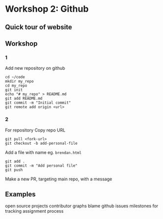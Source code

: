 # Workshop 2: Github

## Quick tour of website

## Workshop

### 1

Add new repository on github

```
cd ~/code
mkdir my_repo
cd my_repo
git init
echo "# my_repo" > README.md
git add README.md
git commit -m "Initial commit"
git remote add origin <url>
```

### 2

For repository
Copy repo URL

```
git pull <fork-url>
git checkout -b add-personal-file
```

Add a file with name eg. `brendan.html`

```
git add .
git commit -m "Add personal file"
git push
```

Make a new PR, targeting main repo, with a message

## Examples

open source projects
contributor graphs
blame
github issues
milestones for tracking assignment process
